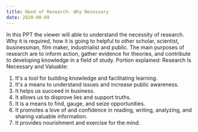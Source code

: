 ```yaml
---
title: Need of Research- Why Necessary
date: 2020-08-09
---
```


In this PPT the viewer will able to understand the necessity of research. Why it is required, how it is going to helpful to other scholar, scientist, businessman, film maker, industrialist and public. The main purposes of research are to inform action, gather evidence for theories, and contribute to developing knowledge in a field of study. Portion explained: Research Is Necessary and Valuable:

1. It's a tool for building knowledge and facilitating learning.
2. It's a means to understand issues and increase public awareness.
3. It helps us succeed in business.
4. It allows us to disprove lies and support truths.
5. It is a means to find, gauge, and seize opportunities.
6. It promotes a love of and confidence in reading, writing, analyzing, and sharing valuable information.
7. It provides nourishment and exercise for the mind.

